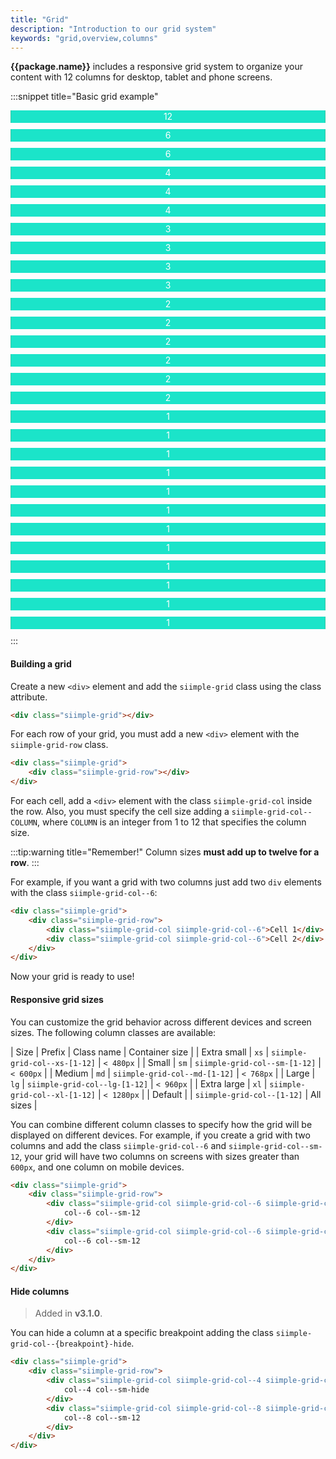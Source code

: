 ```yaml
---
title: "Grid"
description: "Introduction to our grid system"
keywords: "grid,overview,columns"
---
```


**{{package.name}}** includes a responsive grid system to organize your content with 12 columns for desktop, tablet and phone screens.

<style>
.siimple-grid-row {
    margin-left: 0px !important;
    margin-right: 0px !important;
}
.siimple-grid-col {
    background-color: #1be4c9;
    color: #ffffff;
    text-align: center;
    height: 20px;
    line-height: 20px;
    margin-bottom: 10px;
    padding-left: 11px !important;
    padding-right: 11px !important;
    border-left: 1px solid #38c7a3;
    border-right: 1px solid #38c7a3;
}
</style>

:::snippet title="Basic grid example"
<div class="siimple-grid">
    <div class="siimple-grid-row">
        <div class="siimple-grid-col siimple-grid-col--12">12</div>
    </div>
    <div class="siimple-grid-row">
        <div class="siimple-grid-col siimple-grid-col--6">6</div>
        <div class="siimple-grid-col siimple-grid-col--6">6</div>
    </div>
    <div class="siimple-grid-row">
        <div class="siimple-grid-col siimple-grid-col--4">4</div>
        <div class="siimple-grid-col siimple-grid-col--4">4</div>
        <div class="siimple-grid-col siimple-grid-col--4">4</div>
    </div>
    <div class="siimple-grid-row">
        <div class="siimple-grid-col siimple-grid-col--3">3</div>
        <div class="siimple-grid-col siimple-grid-col--3">3</div>
        <div class="siimple-grid-col siimple-grid-col--3">3</div>
        <div class="siimple-grid-col siimple-grid-col--3">3</div>
    </div>
    <div class="siimple-grid-row">
        <div class="siimple-grid-col siimple-grid-col--2">2</div>
        <div class="siimple-grid-col siimple-grid-col--2">2</div>
        <div class="siimple-grid-col siimple-grid-col--2">2</div>
        <div class="siimple-grid-col siimple-grid-col--2">2</div>
        <div class="siimple-grid-col siimple-grid-col--2">2</div>
        <div class="siimple-grid-col siimple-grid-col--2">2</div>
    </div>
    <div class="siimple-grid-row">
        <div class="siimple-grid-col siimple-grid-col--1">1</div>
        <div class="siimple-grid-col siimple-grid-col--1">1</div>
        <div class="siimple-grid-col siimple-grid-col--1">1</div>
        <div class="siimple-grid-col siimple-grid-col--1">1</div>
        <div class="siimple-grid-col siimple-grid-col--1">1</div>
        <div class="siimple-grid-col siimple-grid-col--1">1</div>
        <div class="siimple-grid-col siimple-grid-col--1">1</div>
        <div class="siimple-grid-col siimple-grid-col--1">1</div>
        <div class="siimple-grid-col siimple-grid-col--1">1</div>
        <div class="siimple-grid-col siimple-grid-col--1">1</div>
        <div class="siimple-grid-col siimple-grid-col--1">1</div>
        <div class="siimple-grid-col siimple-grid-col--1">1</div>
    </div>
</div>
:::


#### Building a grid

Create a new `<div>` element and add the `siimple-grid` class using the class attribute.

```html
<div class="siimple-grid"></div>
```

For each row of your grid, you must add a new `<div>` element with the `siimple-grid-row` class.

```html
<div class="siimple-grid">
    <div class="siimple-grid-row"></div>
</div>
```

For each cell, add a `<div>` element with the class `siimple-grid-col` inside the row. Also, you must specify the cell size adding a `siimple-grid-col--COLUMN`, where `COLUMN` is an integer from 1 to 12 that specifies the column size.

:::tip:warning title="Remember!"
Column sizes **must add up to twelve for a row**.
:::

For example, if you want a grid with two columns just add two `div` elements with the class `siimple-grid-col--6`:

```html
<div class="siimple-grid">
    <div class="siimple-grid-row">
        <div class="siimple-grid-col siimple-grid-col--6">Cell 1</div>
        <div class="siimple-grid-col siimple-grid-col--6">Cell 2</div>
    </div>
</div>
```

Now your grid is ready to use!



#### Responsive grid sizes

You can customize the grid behavior across different devices and screen sizes. The following column classes are available:

| Size | Prefix | Class name | Container size |
| Extra small | `xs` | `siimple-grid-col--xs-[1-12]` | `< 480px` |
| Small | `sm` | `siimple-grid-col--sm-[1-12]` | `< 600px` | 
| Medium | `md` | `siimple-grid-col--md-[1-12]` | `< 768px` |
| Large | `lg` | `siimple-grid-col--lg-[1-12]` | `< 960px` |
| Extra large | `xl` | `siimple-grid-col--xl-[1-12]` | `< 1280px` |
| Default |  | `siimple-grid-col--[1-12]` | All sizes |

You can combine different column classes to specify how the grid will be displayed on different devices. For example, if you create a grid with two columns and add the class `siimple-grid-col--6` and `siimple-grid-col--sm-12`, your grid will have two columns on screens with sizes greater than `600px`, and one column on mobile devices.

```html
<div class="siimple-grid">
    <div class="siimple-grid-row">
        <div class="siimple-grid-col siimple-grid-col--6 siimple-grid-col--sm-12">
            col--6 col--sm-12
        </div>
        <div class="siimple-grid-col siimple-grid-col--6 siimple-grid-col--sm-12">
            col--6 col--sm-12
        </div>
    </div>
</div>
```



#### Hide columns

> Added in **v3.1.0**.

You can hide a column at a specific breakpoint adding the class `siimple-grid-col--{breakpoint}-hide`.

```html
<div class="siimple-grid">
    <div class="siimple-grid-row">
        <div class="siimple-grid-col siimple-grid-col--4 siimple-grid-col--sm-hide">
            col--4 col--sm-hide
        </div>
        <div class="siimple-grid-col siimple-grid-col--8 siimple-grid-col--sm-12">
            col--8 col--sm-12
        </div>
    </div>
</div>
```



